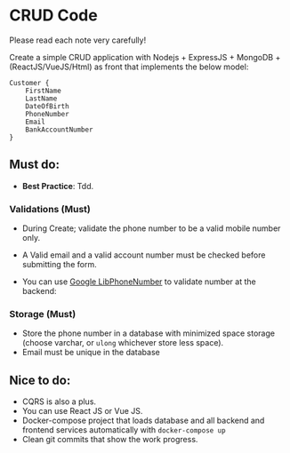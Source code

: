 # CRUD Code  

Please read each note very carefully!

Create a simple CRUD application with Nodejs + ExpressJS + MongoDB + (ReactJS/VueJS/Html) as front that implements the below model:
```
Customer {
	FirstName
	LastName
	DateOfBirth
	PhoneNumber
	Email
	BankAccountNumber
}
```
## Must do:

- **Best Practice**: Tdd.



### Validations (Must)

- During Create; validate the phone number to be a valid mobile number only.

- A Valid email and a valid account number must be checked before submitting the form.
- You can use [Google LibPhoneNumber](https://github.com/google/libphonenumber) to validate number at the backend:


### Storage (Must)

- Store the phone number in a database with minimized space storage (choose varchar, or `ulong` whichever store less space).
- Email must be unique in the database

## Nice to do:
- CQRS is also a plus.
- You can use React JS or Vue JS.
- Docker-compose project that loads database and all backend and frontend services automatically with `docker-compose up`
- Clean git commits that show the work progress.

